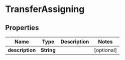 

# TransferAssigning

## Properties

Name | Type | Description | Notes
------------ | ------------- | ------------- | -------------
**description** | **String** |  |  [optional]



